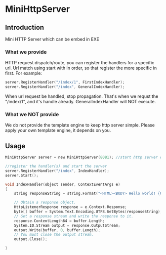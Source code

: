 MiniHttpServer
==============

## Introduction
Mini HTTP Server which can be embed in EXE

### What we provide

HTTP request dispatch/route, you can register the handlers for a specific url.
Url match using start with in order, so that register the more specific in first.
For example:
```c
server.RegisterHandler("/index/1", FirstIndexHandler);   
server.RegisterHandler("/index", GeneralIndexHandler);
```
When url request be handled, stop propagation.
That's when we requst the "/index/1", and it's handle already. GeneralIndexHandler will NOT execute.

### What we NOT provide

We do not provide the template engine to keep http server simple.
Please apply your own template engine, it depends on you.

## Usage
```c
MiniHttpServer server = new MiniHttpServer(8081); //start http server on port of 8081

//register the handler(s) and start the server
server.RegisterHandler("/index", IndexHandler);
server.Start();

void IndexHandler(object sender, ContextEventArgs e)
{
    string responseString = string.Format("<HTML><BODY> Hello world! {0}</BODY></HTML>", DateTime.Now);

    // Obtain a response object.
    HttpListenerResponse response = e.Context.Response;
    byte[] buffer = System.Text.Encoding.UTF8.GetBytes(responseString);
    // Get a response stream and write the response to it.
    response.ContentLength64 = buffer.Length;
    System.IO.Stream output = response.OutputStream;
    output.Write(buffer, 0, buffer.Length);
    // You must close the output stream.
    output.Close();

}
```


